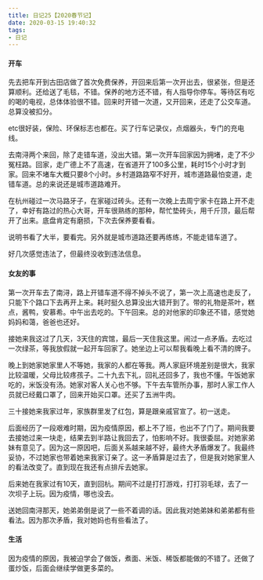 ```yaml
---
title: 日记25【2020春节记】
date: 2020-03-15 19:40:32
tags:
- 日记
---
```


#### 开车

先去把车开到古田店做了首次免费保养，开回来后第一次开出去，很紧张，但是还算顺利。还给送了毛毯，不错。保养的地方还不错，有人指导你停车。等待区有吃的喝的电视，总体体验很不错。回来时开错一次道，又开回来，还走了公交车道。总算没被扣分。

etc很好装，保险、环保标志也都在。买了行车记录仪，点烟器头，专门的充电线。

去南浔两个来回，除了走错车道，没出大错。第一次开车回家因为拥堵，走了不少冤枉路。回家，走广德上不了高速，在省道开了100多公里，耗时15个小时才到家。回来不堵车大概只要8个小时。乡村道路路窄不好开，城市道路最怕变道，走错车道。总的来说还是城市道路难开。

在杭州碰过一次马路牙子，在家碰过砖头。还有一次晚上去周宁家卡在路上开不走了，幸好有路过的热心大哥，开车很熟练的那种，帮忙垫砖头，用千斤顶，最后帮开了出来。底盘肯定有磨损，下次去保养要看看。

说明书看了大半，要看完。另外就是城市道路还要再练练，不能走错车道了。

好几次感觉违法了，但最终没收到违法信息。

#### 女友的事

第一次开车去了南浔，路上开错车道不得不掉头不说了，第一次上高速也走反了，只能下个路口下去再开上来。耗时挺久总算没出大错开到了。带的礼物是茶叶，糕点，酱鸭，安慕希。中午出去吃的。下午回来。总的对他家的印象还不错，感觉她妈妈和蔼，爸爸也还好。

接她来我这过了几天，3天住的宾馆，最后一天住我这里。闹过一点矛盾。去吃过一次绿茶，等我放假就一起开车回家了。她坐边上可以帮我看晚上看不清的牌子。

晚上到她家她家里人不等她，我家的人都在等我。两人家庭环境差别是很大，我家比较温暖，父母比较疼孩子。二十九去下礼，回礼还回多了，我也不懂。午饭她家吃的，米饭没有汤。她家对客人关心也不够。下午去车管所办事，那时人家工作人员就已经戴口罩了，回来开始买口罩。还买了五洲牛肉。

三十接她来我家过年，家族群里发了红包，算是跟亲戚官宣了。初一送走。

后面经历了一段艰难时期，因为疫情原因，都上不了班，也出不了门了。期间我要去接她过来一块走，结果去到半路让我回去了，怕影响不好。我很委屈。对她家弟妹有意见了。因为这一原因吧，后面关系越来越不好，最终大矛盾爆发了。我最终妥协，不过她家也带着她来我家订亲了。这一矛盾算是过去了，但是我对她家里人的看法改变了。直到现在我还有点排斥去她家。

后来她在我家过有10天，直到回杭。期间不过是打打游戏，打打羽毛球，去了一次坝子上玩。因为疫情，哪也没去。

送她回南浔那天，她弟弟倒是说了一些不着调的话。因此我对她弟妹和弟弟都有些看法。因为那次矛盾，我对她妈也有些看法了。

#### 生活

因为疫情的原因，我被迫学会了做饭，煮面、米饭、稀饭都能做的不错了。还做了蛋炒饭，后面会继续学做更多菜的。

